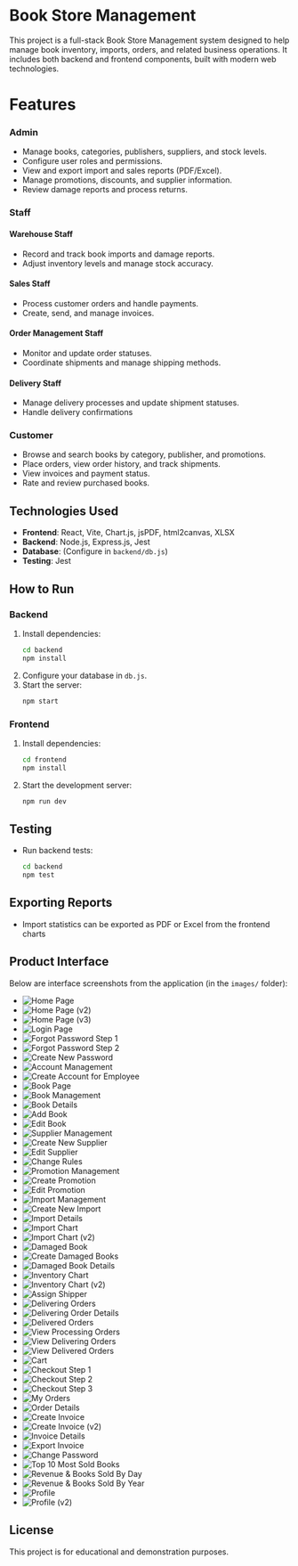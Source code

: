 # Book Store Management

This project is a full-stack Book Store Management system designed to help manage book inventory, imports, orders, and related business operations. It includes both backend and frontend components, built with modern web technologies.

# Features

### Admin
- Manage books, categories, publishers, suppliers, and stock levels.
- Configure user roles and permissions.
- View and export import and sales reports (PDF/Excel).
- Manage promotions, discounts, and supplier information.
- Review damage reports and process returns.

### Staff

#### Warehouse Staff
- Record and track book imports and damage reports.
- Adjust inventory levels and manage stock accuracy.

#### Sales Staff
- Process customer orders and handle payments.
- Create, send, and manage invoices.

#### Order Management Staff
- Monitor and update order statuses.
- Coordinate shipments and manage shipping methods.

#### Delivery Staff
- Manage delivery processes and update shipment statuses.
- Handle delivery confirmations

### Customer
- Browse and search books by category, publisher, and promotions.
- Place orders, view order history, and track shipments.
- View invoices and payment status.
- Rate and review purchased books.

## Technologies Used

- **Frontend**: React, Vite, Chart.js, jsPDF, html2canvas, XLSX
- **Backend**: Node.js, Express.js, Jest
- **Database**: (Configure in `backend/db.js`)
- **Testing**: Jest


## How to Run

### Backend
1. Install dependencies:
   ```bash
   cd backend
   npm install
   ```
2. Configure your database in `db.js`.
3. Start the server:
   ```bash
   npm start
   ```

### Frontend
1. Install dependencies:
   ```bash
   cd frontend
   npm install
   ```
2. Start the development server:
   ```bash
   npm run dev
   ```

## Testing
- Run backend tests:
  ```bash
  cd backend
  npm test
  ```

## Exporting Reports
- Import statistics can be exported as PDF or Excel from the frontend charts

## Product Interface
Below are interface screenshots from the application (in the `images/` folder):

- ![Home Page](images/HomePage.png)
- ![Home Page (v2)](images/HomePage_2.png)
- ![Home Page (v3)](images/HomePage_3.png)
- ![Login Page](images/Login.png)
- ![Forgot Password Step 1](images/ForgotPassword_1.png)
- ![Forgot Password Step 2](images/ForgotPassword_2.png)
- ![Create New Password](images/CreateNewPassword.png)
- ![Account Management](images/AccountManagement.png)
- ![Create Account for Employee](images/CreateAccountForEmployee.png)
- ![Book Page](images/BookPage.png)
- ![Book Management](images/BookManagement.png)
- ![Book Details](images/BookDetails.png)
- ![Add Book](images/AddBook.png)
- ![Edit Book](images/EditBook.png)
- ![Supplier Management](images/SupplierManagement.png)
- ![Create New Supplier](images/CreateNewSupplier.png)
- ![Edit Supplier](images/EditSupplier.png)
- ![Change Rules](images/ChangeRules.png)
- ![Promotion Management](images/PromotionManagement.png)
- ![Create Promotion](images/CreatePromotion.png)
- ![Edit Promotion](images/EditPromotion.png)
- ![Import Management](images/ImportManagement.png)
- ![Create New Import](<images/CreateNewImport (2).png>)
- ![Import Details](images/ImportDetails.png)
- ![Import Chart](images/ImportChart.png)
- ![Import Chart (v2)](images/ImportChart_2.png)
- ![Damaged Book](images/DamagedBook.png)
- ![Create Damaged Books](images/CreateDamagedBooks.png)
- ![Damaged Book Details](images/DamagedBookDetails.png)
- ![Inventory Chart](images/InventoryChart.png)
- ![Inventory Chart (v2)](images/InventoryChart_2.png)
- ![Assign Shipper](images/AssignShipper.png)
- ![Delivering Orders](images/DeliveringOrders.png)
- ![Delivering Order Details](images/DeliveringOrderDetails.png)
- ![Delivered Orders](images/DeliveredOrders.png)
- ![View Processing Orders](images/ViewProcessingOrders.png)
- ![View Delivering Orders](images/ViewDeliveringOrders.png)
- ![View Delivered Orders](images/ViewDeliveredOrders.png)
- ![Cart](images/Cart.png)
- ![Checkout Step 1](images/Checkout_1.png)
- ![Checkout Step 2](images/Checkout_2.png)
- ![Checkout Step 3](images/Checkout_3.png)
- ![My Orders](images/MyOrders.png)
- ![Order Details](images/OrderDetails.png)
- ![Create Invoice](images/CreateInvoice.png)
- ![Create Invoice (v2)](images/CreateInvoice_2.png)
- ![Invoice Details](images/InvoiceDetails.png)
- ![Export Invoice](images/ExportInvoice.png)
- ![Change Password](images/ChangePassword.png)
- ![Top 10 Most Sold Books](images/Top10MostSoldBooks.png)
- ![Revenue & Books Sold By Day](<images/Revenue&BooksSoldByDay.png>)
- ![Revenue & Books Sold By Year](<images/Revenue&BooksSoldByYear.png>)
- ![Profile](images/Profile.png)
- ![Profile (v2)](images/Profile_2.png)

## License
This project is for educational and demonstration purposes.
